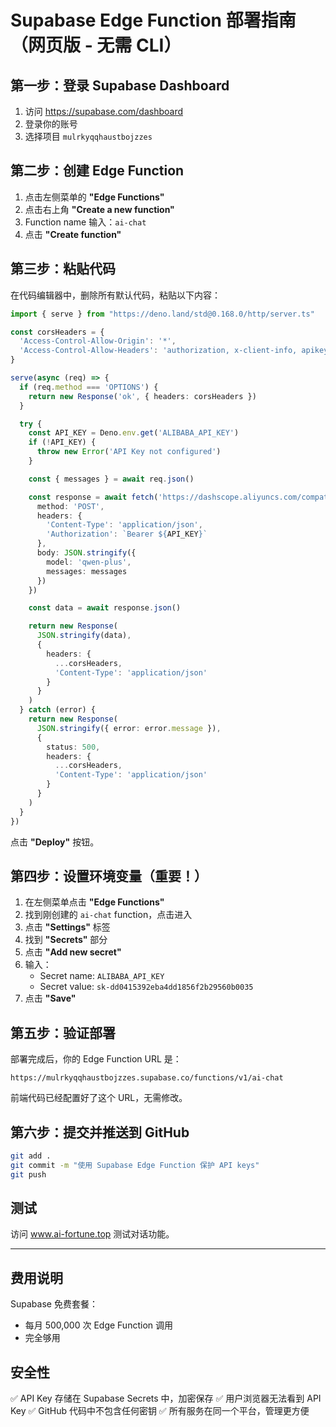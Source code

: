 # Supabase Edge Function 部署指南（网页版 - 无需 CLI）

## 第一步：登录 Supabase Dashboard

1. 访问 https://supabase.com/dashboard
2. 登录你的账号
3. 选择项目 `mulrkyqqhaustbojzzes`

## 第二步：创建 Edge Function

1. 点击左侧菜单的 **"Edge Functions"**
2. 点击右上角 **"Create a new function"**
3. Function name 输入：`ai-chat`
4. 点击 **"Create function"**

## 第三步：粘贴代码

在代码编辑器中，删除所有默认代码，粘贴以下内容：

```typescript
import { serve } from "https://deno.land/std@0.168.0/http/server.ts"

const corsHeaders = {
  'Access-Control-Allow-Origin': '*',
  'Access-Control-Allow-Headers': 'authorization, x-client-info, apikey, content-type',
}

serve(async (req) => {
  if (req.method === 'OPTIONS') {
    return new Response('ok', { headers: corsHeaders })
  }

  try {
    const API_KEY = Deno.env.get('ALIBABA_API_KEY')
    if (!API_KEY) {
      throw new Error('API Key not configured')
    }

    const { messages } = await req.json()

    const response = await fetch('https://dashscope.aliyuncs.com/compatible-mode/v1/chat/completions', {
      method: 'POST',
      headers: {
        'Content-Type': 'application/json',
        'Authorization': `Bearer ${API_KEY}`
      },
      body: JSON.stringify({
        model: 'qwen-plus',
        messages: messages
      })
    })

    const data = await response.json()

    return new Response(
      JSON.stringify(data),
      {
        headers: {
          ...corsHeaders,
          'Content-Type': 'application/json'
        }
      }
    )
  } catch (error) {
    return new Response(
      JSON.stringify({ error: error.message }),
      {
        status: 500,
        headers: {
          ...corsHeaders,
          'Content-Type': 'application/json'
        }
      }
    )
  }
})
```

点击 **"Deploy"** 按钮。

## 第四步：设置环境变量（重要！）

1. 在左侧菜单点击 **"Edge Functions"**
2. 找到刚创建的 `ai-chat` function，点击进入
3. 点击 **"Settings"** 标签
4. 找到 **"Secrets"** 部分
5. 点击 **"Add new secret"**
6. 输入：
   - Secret name: `ALIBABA_API_KEY`
   - Secret value: `sk-dd0415392eba4dd1856f2b29560b0035`
7. 点击 **"Save"**

## 第五步：验证部署

部署完成后，你的 Edge Function URL 是：
```
https://mulrkyqqhaustbojzzes.supabase.co/functions/v1/ai-chat
```

前端代码已经配置好了这个 URL，无需修改。

## 第六步：提交并推送到 GitHub

```bash
git add .
git commit -m "使用 Supabase Edge Function 保护 API keys"
git push
```

## 测试

访问 www.ai-fortune.top 测试对话功能。

---

## 费用说明

Supabase 免费套餐：
- 每月 500,000 次 Edge Function 调用
- 完全够用

## 安全性

✅ API Key 存储在 Supabase Secrets 中，加密保存
✅ 用户浏览器无法看到 API Key
✅ GitHub 代码中不包含任何密钥
✅ 所有服务在同一个平台，管理更方便
